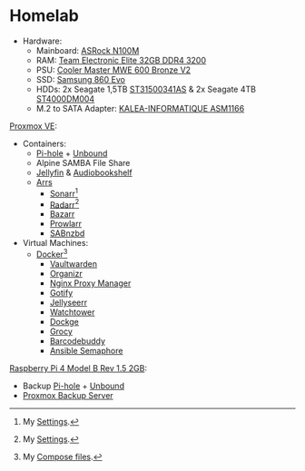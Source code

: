 # Homelab

- Hardware:
    - Mainboard: [ASRock N100M](https://www.asrock.com/mb/Intel/N100M/)
    - RAM: [Team Electronic Elite 32GB DDR4 3200](https://www.teamgroupinc.com/de/product-detail/memory/TEAMGROUP/elite-u-dimm-ddr4/elite-u-dimm-ddr4-TED432G3200C2201/)
    - PSU: [Cooler Master MWE 600 Bronze V2](https://www.coolermaster.com/de/de-de/catalog/power-supplies/mwe-series/mwe-600-bronze-v2/)
    - SSD: [Samsung 860 Evo](https://www.samsung.com/de/memory-storage/sata-ssd/860-evo-sata-3-2-5-inch-ssd-500gb-mz-76e500b-eu/)
    - HDDs: 2x Seagate 1,5TB [ST31500341AS](https://www.amazon.de/Seagate-Barracuda-Festplatte-Cache-ST31500341AS/dp/B001IKKCLI) & 2x Seagate 4TB [ST4000DM004](https://www.amazon.de/Seagate-ST4000DM004-Barracuda-interne-Festplatte/dp/B0713R3Y6F)
    - M.2 to SATA Adapter: [KALEA-INFORMATIQUE ASM1166](https://www.amazon.de/Karte-M-2-Ports-SATA-Schl%C3%BCssel/dp/B0B77C2L1K)

[Proxmox VE](https://www.proxmox.com/en/proxmox-virtual-environment/):
- Containers:
    - [Pi-hole](https://github.com/pi-hole/pi-hole/#one-step-automated-install) + [Unbound](https://docs.pi-hole.net/guides/dns/unbound/)
    - Alpine SAMBA File Share
    - [Jellyfin](https://jellyfin.org/docs/general/installation/linux) & [Audiobookshelf](https://www.audiobookshelf.org/docs/#linux-install-deb)
    - [Arrs](https://wiki.servarr.com/)
        - [Sonarr](https://sonarr.tv/)[^1]
        - [Radarr](https://radarr.video/)[^1]
        - [Bazarr](https://www.bazarr.media/)
        - [Prowlarr](https://github.com/Prowlarr/Prowlarr)
        - [SABnzbd](https://sabnzbd.org/)
- Virtual Machines:
    - [Docker](https://docs.docker.com/engine/install/)[^2]
        - [Vaultwarden](https://github.com/dani-garcia/vaultwarden)
        - [Organizr](https://github.com/causefx/Organizr)
        - [Nginx Proxy Manager](https://nginxproxymanager.com/)
        - [Gotify](https://gotify.net/)
        - [Jellyseerr](https://github.com/Fallenbagel/jellyseerr)
        - [Watchtower](https://containrrr.dev/watchtower/)
        - [Dockge](https://github.com/louislam/dockge)
        - [Grocy](https://docs.linuxserver.io/images/docker-grocy/)
        - [Barcodebuddy](https://github.com/Forceu/barcodebuddy-docker)
        - [Ansible Semaphore](https://docs.semui.co/administration-guide/installation)


[Raspberry Pi 4 Model B Rev 1.5 2GB](https://www.raspberrypi.com/products/raspberry-pi-4-model-b/):
- Backup [Pi-hole](https://github.com/pi-hole/pi-hole/#one-step-automated-install) + [Unbound](https://docs.pi-hole.net/guides/dns/unbound/)
- [Proxmox Backup Server](https://github.com/wofferl/proxmox-backup-arm64)

[^1]:My [Settings](https://github.com/Blitzritze/homelab/tree/main/media).

[^2]:My [Compose files](https://github.com/Blitzritze/homelab/tree/main/docker).
